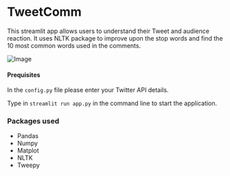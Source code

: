 # TweetComm

This streamlit app allows users to understand their Tweet and audience reaction. It uses NLTK package to improve upon the stop words and find the 10 most common words used in the comments.

![Image](https://i.imgur.com/nOCSBkP.png)

#### Prequisites 
In the `config.py` file please enter your Twitter API details.

Type in `streamlit run app.py` in the command line to start the application.

### Packages used
- Pandas
- Numpy
- Matplot
- NLTK
- Tweepy
